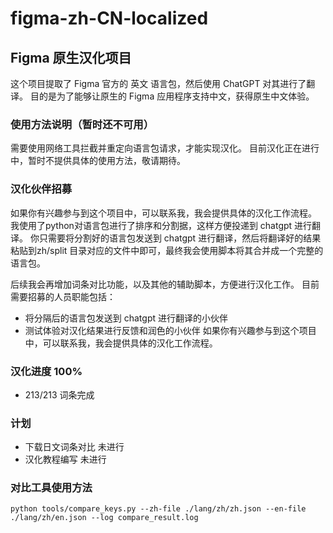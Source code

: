 # figma-zh-CN-localized
## Figma 原生汉化项目

这个项目提取了 Figma 官方的 英文 语言包，然后使用 ChatGPT 对其进行了翻译。
目的是为了能够让原生的 Figma 应用程序支持中文，获得原生中文体验。

### 使用方法说明（暂时还不可用）
需要使用网络工具拦截并重定向语言包请求，才能实现汉化。
目前汉化正在进行中，暂时不提供具体的使用方法，敬请期待。

### 汉化伙伴招募
如果你有兴趣参与到这个项目中，可以联系我，我会提供具体的汉化工作流程。
我使用了python对语言包进行了排序和分割据，这样方便投递到 chatgpt 进行翻译。
你只需要将分割好的语言包发送到 chatgpt 进行翻译，然后将翻译好的结果粘贴到zh/split 目录对应的文件中即可，最终我会使用脚本将其合并成一个完整的语言包。

后续我会再增加词条对比功能，以及其他的辅助脚本，方便进行汉化工作。
目前需要招募的人员职能包括：
- 将分隔后的语言包发送到 chatgpt 进行翻译的小伙伴
- 测试体验对汉化结果进行反馈和润色的小伙伴
如果你有兴趣参与到这个项目中，可以联系我，我会提供具体的汉化工作流程。

### 汉化进度 100%
- 213/213 词条完成
### 计划
- 下载日文词条对比 未进行
- 汉化教程编写 未进行


### 对比工具使用方法
```
python tools/compare_keys.py --zh-file ./lang/zh/zh.json --en-file ./lang/zh/en.json --log compare_result.log 
```